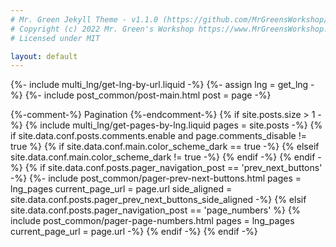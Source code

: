 ```yaml
---
# Mr. Green Jekyll Theme - v1.1.0 (https://github.com/MrGreensWorkshop/MrGreen-JekyllTheme)
# Copyright (c) 2022 Mr. Green's Workshop https://www.MrGreensWorkshop.com
# Licensed under MIT

layout: default
---
```

{%- include multi_lng/get-lng-by-url.liquid -%}
{%- assign lng = get_lng -%}
{%- include post_common/post-main.html post = page -%}

{%-comment-%} Pagination {%-endcomment-%}
{% if site.posts.size > 1 -%}
  {% include multi_lng/get-pages-by-lng.liquid pages = site.posts -%}
  {% if site.data.conf.posts.comments.enable and page.comments_disable != true %}
    {% if site.data.conf.main.color_scheme_dark == true -%}
      <script src="https://utteranc.es/client.js"
            repo="Othkkartho/Othkkartho.github.io"
            issue-term="pathname"
            label="utterances"
            theme="github-dark"
            crossorigin="anonymous"
            async>
      </script>
    {% elseif site.data.conf.main.color_scheme_dark != true -%}
      <script src="https://utteranc.es/client.js"
            repo="Othkkartho/Othkkartho.github.io"
            issue-term="pathname"
            label="utterances"
            theme="github-light"
            crossorigin="anonymous"
            async>
      </script>
    {% endif -%}
  {% endif -%}
  {% if site.data.conf.posts.pager_navigation_post == 'prev_next_buttons' -%}
    {%- include post_common/pager-prev-next-buttons.html pages = lng_pages current_page_url = page.url side_aligned = site.data.conf.posts.pager_prev_next_buttons_side_aligned -%}
  {% elsif site.data.conf.posts.pager_navigation_post == 'page_numbers' %}
    {% include post_common/pager-page-numbers.html pages = lng_pages current_page_url = page.url -%}
  {% endif -%}
{% endif -%}
